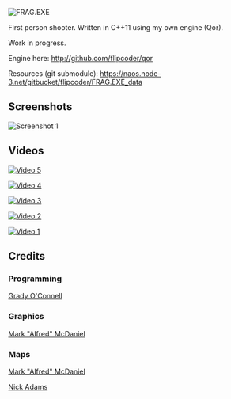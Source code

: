 ![FRAG.EXE](https://raw.githubusercontent.com/flipcoder/FRAG.EXE/master/logo.png)

First person shooter.
Written in C++11 using my own engine (Qor).

Work in progress.

Engine here: http://github.com/flipcoder/qor

Resources (git submodule): https://naos.node-3.net/gitbucket/flipcoder/FRAG.EXE_data

## Screenshots

![Screenshot 1](http://i.imgur.com/J9mBu3l.png)

## Videos

[![Video 5](http://img.youtube.com/vi/uFqmVv01Nbo/0.jpg)](https://youtu.be/uFqmVv01Nbo)

[![Video 4](http://img.youtube.com/vi/wQkdzo6iCos/0.jpg)](https://youtu.be/wQkdzo6iCos)

[![Video 3](http://img.youtube.com/vi/CEoPaI6_c54/0.jpg)](https://www.youtube.com/watch?v=CEoPaI6_c54)

[![Video 2](http://img.youtube.com/vi/Ul5RqDA54RE/0.jpg)](https://youtu.be/Ul5RqDA54RE) 

[![Video 1](http://img.youtube.com/vi/nMWK1l5uOjQ/0.jpg)](https://youtu.be/nMWK1l5uOjQ)

## Credits

### Programming
[Grady O'Connell](http://github.com/flipcoder)

### Graphics
[Mark "Alfred" McDaniel](http://github.com/alfredanonymous)

### Maps
[Mark "Alfred" McDaniel](http://github.com/alfredanonymous)

[Nick Adams](http://github.com/nadams)

